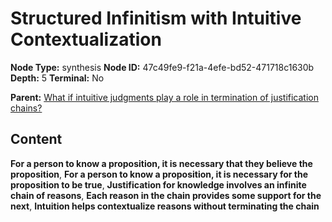 # Structured Infinitism with Intuitive Contextualization

**Node Type:** synthesis
**Node ID:** 47c49fe9-f21a-4efe-bd52-471718c1630b
**Depth:** 5
**Terminal:** No

**Parent:** [What if intuitive judgments play a role in termination of justification chains?](what-if-intuitive-judgments-play-a-role-in-termination-of-justification-chains-antithesis-701b5924-e716-463a-a3ef-bca4773fdd34.md)

## Content

**For a person to know a proposition, it is necessary that they believe the proposition**, **For a person to know a proposition, it is necessary for the proposition to be true**, **Justification for knowledge involves an infinite chain of reasons**, **Each reason in the chain provides some support for the next**, **Intuition helps contextualize reasons without terminating the chain**
